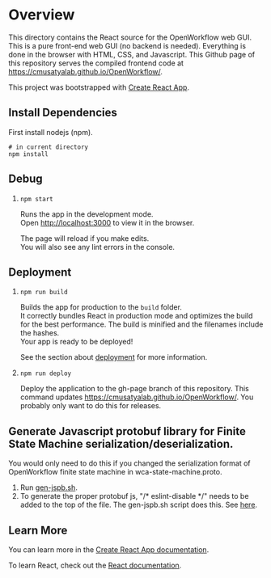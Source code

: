 # Overview

This directory contains the React source for the OpenWorkflow web GUI. This is a pure front-end 
web GUI (no backend is needed). Everything is done in the browser with HTML, CSS, and Javascript.
This Github page of this repository serves the compiled frontend code at https://cmusatyalab.github.io/OpenWorkflow/.

This project was bootstrapped with [Create React App](https://github.com/facebook/create-react-app).

## Install Dependencies

First install nodejs (npm). 

```
# in current directory
npm install
```

## Debug

1. `npm start`

    Runs the app in the development mode.<br>
    Open [http://localhost:3000](http://localhost:3000) to view it in the browser.

    The page will reload if you make edits.<br>
    You will also see any lint errors in the console.

## Deployment

1. `npm run build`

    Builds the app for production to the `build` folder.<br> It correctly bundles
    React in production mode and optimizes the build for the best performance. The
    build is minified and the filenames include the hashes.<br> Your app is ready to
    be deployed!

    See the section about [deployment](https://facebook.github.io/create-react-app/docs/deployment) for more information.

2. `npm run deploy`

    Deploy the application to the gh-page branch of this repository. This command
    updates https://cmusatyalab.github.io/OpenWorkflow/. You probably only want to
    do this for releases.

## Generate Javascript protobuf library for Finite State Machine serialization/deserialization.

You would only need to do this if you changed the serialization format of
OpenWorkflow finite state machine in wca-state-machine.proto.

1. Run [gen-jspb.sh](gen-jspb.sh).
2. To generate the proper protobuf js, "/* eslint-disable */" needs to be added to the top of the file. The gen-jspb.sh
script does this. See [here](https://github.com/improbable-eng/grpc-web/issues/96#issuecomment-347871452).

## Learn More

You can learn more in the [Create React App documentation](https://facebook.github.io/create-react-app/docs/getting-started).

To learn React, check out the [React documentation](https://reactjs.org/).

